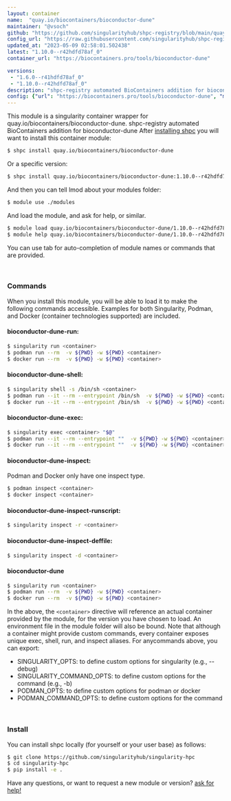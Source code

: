 ```yaml
---
layout: container
name:  "quay.io/biocontainers/bioconductor-dune"
maintainer: "@vsoch"
github: "https://github.com/singularityhub/shpc-registry/blob/main/quay.io/biocontainers/bioconductor-dune/container.yaml"
config_url: "https://raw.githubusercontent.com/singularityhub/shpc-registry/main/quay.io/biocontainers/bioconductor-dune/container.yaml"
updated_at: "2023-05-09 02:58:01.502438"
latest: "1.10.0--r42hdfd78af_0"
container_url: "https://biocontainers.pro/tools/bioconductor-dune"

versions:
 - "1.6.0--r41hdfd78af_0"
 - "1.10.0--r42hdfd78af_0"
description: "shpc-registry automated BioContainers addition for bioconductor-dune"
config: {"url": "https://biocontainers.pro/tools/bioconductor-dune", "maintainer": "@vsoch", "description": "shpc-registry automated BioContainers addition for bioconductor-dune", "latest": {"1.10.0--r42hdfd78af_0": "sha256:0ab1950e51b049a2148a4cd7e74186965006b78a40669ea8e8c1238504e3afb0"}, "tags": {"1.6.0--r41hdfd78af_0": "sha256:f985490ff40b2368e41a04d9f252a66223678d7fdc0f31eb65132f1e7a5a6943", "1.10.0--r42hdfd78af_0": "sha256:0ab1950e51b049a2148a4cd7e74186965006b78a40669ea8e8c1238504e3afb0"}, "docker": "quay.io/biocontainers/bioconductor-dune"}
---
```


This module is a singularity container wrapper for quay.io/biocontainers/bioconductor-dune.
shpc-registry automated BioContainers addition for bioconductor-dune
After [installing shpc](#install) you will want to install this container module:


```bash
$ shpc install quay.io/biocontainers/bioconductor-dune
```

Or a specific version:

```bash
$ shpc install quay.io/biocontainers/bioconductor-dune:1.10.0--r42hdfd78af_0
```

And then you can tell lmod about your modules folder:

```bash
$ module use ./modules
```

And load the module, and ask for help, or similar.

```bash
$ module load quay.io/biocontainers/bioconductor-dune/1.10.0--r42hdfd78af_0
$ module help quay.io/biocontainers/bioconductor-dune/1.10.0--r42hdfd78af_0
```

You can use tab for auto-completion of module names or commands that are provided.

<br>

### Commands

When you install this module, you will be able to load it to make the following commands accessible.
Examples for both Singularity, Podman, and Docker (container technologies supported) are included.

#### bioconductor-dune-run:

```bash
$ singularity run <container>
$ podman run --rm  -v ${PWD} -w ${PWD} <container>
$ docker run --rm  -v ${PWD} -w ${PWD} <container>
```

#### bioconductor-dune-shell:

```bash
$ singularity shell -s /bin/sh <container>
$ podman run --it --rm --entrypoint /bin/sh  -v ${PWD} -w ${PWD} <container>
$ docker run --it --rm --entrypoint /bin/sh  -v ${PWD} -w ${PWD} <container>
```

#### bioconductor-dune-exec:

```bash
$ singularity exec <container> "$@"
$ podman run --it --rm --entrypoint ""  -v ${PWD} -w ${PWD} <container> "$@"
$ docker run --it --rm --entrypoint ""  -v ${PWD} -w ${PWD} <container> "$@"
```

#### bioconductor-dune-inspect:

Podman and Docker only have one inspect type.

```bash
$ podman inspect <container>
$ docker inspect <container>
```

#### bioconductor-dune-inspect-runscript:

```bash
$ singularity inspect -r <container>
```

#### bioconductor-dune-inspect-deffile:

```bash
$ singularity inspect -d <container>
```



#### bioconductor-dune

```bash
$ singularity run <container>
$ podman run --rm  -v ${PWD} -w ${PWD} <container>
$ docker run --rm  -v ${PWD} -w ${PWD} <container>
```


In the above, the `<container>` directive will reference an actual container provided
by the module, for the version you have chosen to load. An environment file in the
module folder will also be bound. Note that although a container
might provide custom commands, every container exposes unique exec, shell, run, and
inspect aliases. For anycommands above, you can export:

 - SINGULARITY_OPTS: to define custom options for singularity (e.g., --debug)
 - SINGULARITY_COMMAND_OPTS: to define custom options for the command (e.g., -b)
 - PODMAN_OPTS: to define custom options for podman or docker
 - PODMAN_COMMAND_OPTS: to define custom options for the command

<br>

### Install

You can install shpc locally (for yourself or your user base) as follows:

```bash
$ git clone https://github.com/singularityhub/singularity-hpc
$ cd singularity-hpc
$ pip install -e .
```

Have any questions, or want to request a new module or version? [ask for help!](https://github.com/singularityhub/singularity-hpc/issues)